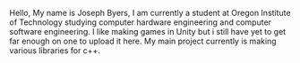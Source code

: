 Hello, My name is Joseph Byers, I am currently a student at Oregon Institute of Technology studying computer hardware engineering and computer software engineering.
I like making games in Unity but i still have yet to get far enough on one to upload it here.
My main project currently is making various libraries for c++.
